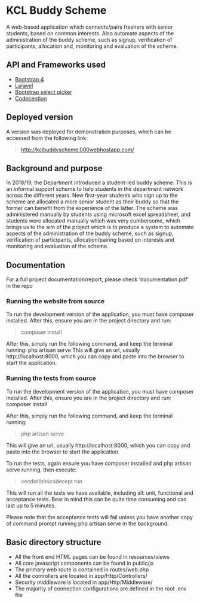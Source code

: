 # KCL Buddy Scheme

A web-based application which connects/pairs freshers with senior students, based on common interests. Also automate aspects of the administration of the buddy scheme, such as signup, verification of participants, allocation and, monitoring and evaluation of the scheme.

## API and Frameworks used
* [Bootstrap 4](https://getbootstrap.com)
* [Laravel](https://laravel.com)
* [Bootstrap select picker](https://developer.snapappointments.com/bootstrap-select/)
* [Codeception](https://codeception.com)

## Deployed version

A version was deployed for demonstration purposes, which can be accessed from the following link:

> http://kclbuddyscheme.000webhostapp.com/

## Background and purpose

In 2018/19, the Department introduced a student-led buddy scheme. This is an informal support scheme to help students in the department network across the different years. New first-year students who sign up to the scheme are allocated a more senior student as their buddy so that the former can benefit from the experience of the latter. The scheme was administered manually by students using microsoft excel spreadsheet, and students were allocated manually which was very cumbersome, which brings us to the aim of the project which is to produce a system to automate aspects of the administration of the buddy scheme, such as signup, verification of participants, allocation/pairing based on interests and monitoring and evaluation of the scheme.

## Documentation

For a full project documentation/report, please check 'documentation.pdf' in the repo

### Running the website from source
To run the development version of the application, you must have composer installed. After this, ensure you are in the project directory and run:

> composer install

After this, simply run the following command, and keep the terminal running: php artisan serve
This will give an url, usually http://localhost:8000, which you can copy and paste into the browser to start the application.



### Running the tests from source
To run the development version of the application, you must have composer installed. After this, ensure you are in the project directory and run: composer install
 
After this, simply run the following command, and keep the terminal running:
> php artisan serve
 
This will give an url, usually http://localhost:8000, which you can copy and paste into the browser to start the application.
 
To run the tests, again ensure you have composer installed and php artisan serve running, then execute:
 
> vendor\bin\codecept run
 
This will run all the tests we have available, including all: unit, functional and acceptance tests. Bear in mind this can be quite time consuming and can last up to 5 minutes.

Please note that the acceptance tests will fail unless you have another copy of command prompt running php artisan serve in the background.

## Basic directory structure
* All the front end HTML pages can be found in resources/views
* All core javascript components can be found in public/js
* The primary web route is contained in routes/web.php
* All the controllers are located in app/Http/Controllers/
* Security middleware is located in app/Http/Middleware/
* The majority of connection configurations are defined in the root .env file


